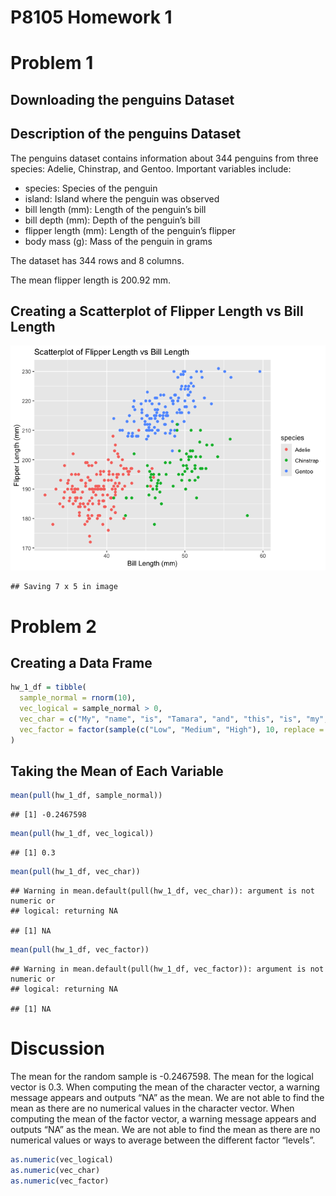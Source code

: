P8105 Homework 1
================

# Problem 1

## Downloading the penguins Dataset

## Description of the penguins Dataset

The penguins dataset contains information about 344 penguins from three
species: Adelie, Chinstrap, and Gentoo. Important variables include:

- species: Species of the penguin
- island: Island where the penguin was observed
- bill length (mm): Length of the penguin’s bill
- bill depth (mm): Depth of the penguin’s bill
- flipper length (mm): Length of the penguin’s flipper
- body mass (g): Mass of the penguin in grams

The dataset has 344 rows and 8 columns.

The mean flipper length is 200.92 mm.

## Creating a Scatterplot of Flipper Length vs Bill Length

![](p8105_hw1_tp2879_files/figure-gfm/unnamed-chunk-2-1.png)<!-- -->

    ## Saving 7 x 5 in image

# Problem 2

## Creating a Data Frame

``` r
hw_1_df = tibble(
  sample_normal = rnorm(10), 
  vec_logical = sample_normal > 0, 
  vec_char = c("My", "name", "is", "Tamara", "and", "this", "is", "my", "Homework", "1."), 
  vec_factor = factor(sample(c("Low", "Medium", "High"), 10, replace = TRUE))
)
```

## Taking the Mean of Each Variable

``` r
mean(pull(hw_1_df, sample_normal))
```

    ## [1] -0.2467598

``` r
mean(pull(hw_1_df, vec_logical))
```

    ## [1] 0.3

``` r
mean(pull(hw_1_df, vec_char))
```

    ## Warning in mean.default(pull(hw_1_df, vec_char)): argument is not numeric or
    ## logical: returning NA

    ## [1] NA

``` r
mean(pull(hw_1_df, vec_factor))
```

    ## Warning in mean.default(pull(hw_1_df, vec_factor)): argument is not numeric or
    ## logical: returning NA

    ## [1] NA

# Discussion

The mean for the random sample is -0.2467598. The mean for the logical
vector is 0.3. When computing the mean of the character vector, a
warning message appears and outputs “NA” as the mean. We are not able to
find the mean as there are no numerical values in the character vector.
When computing the mean of the factor vector, a warning message appears
and outputs “NA” as the mean. We are not able to find the mean as there
are no numerical values or ways to average between the different factor
“levels”.

``` r
as.numeric(vec_logical)
as.numeric(vec_char)
as.numeric(vec_factor)
```
